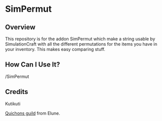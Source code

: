 # SimPermut

## Overview

This repository is for the addon SimPermut which make a string usable by SimulationCraft with all the different permutations for the items you have in your inventory. This makes easy comparing stuff.


## How Can I Use It?

/SimPermut


## Credits
Kutikuti 

[Quichons guild](http://www.quichons.fr/) from Elune.